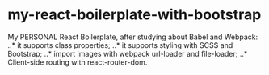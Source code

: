 # my-react-boilerplate-with-bootstrap
My PERSONAL React Boilerplate, after studying about Babel and Webpack:
..* it supports class properties;
..* it supports styling with SCSS and Bootstrap;
..* import images with webpack url-loader and file-loader;
..* Client-side routing with react-router-dom.